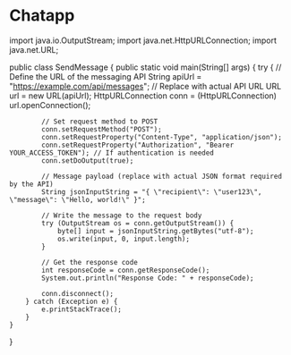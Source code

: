 # Chatapp
import java.io.OutputStream;
import java.net.HttpURLConnection;
import java.net.URL;

public class SendMessage {
    public static void main(String[] args) {
        try {
            // Define the URL of the messaging API
            String apiUrl = "https://example.com/api/messages"; // Replace with actual API URL
            URL url = new URL(apiUrl);
            HttpURLConnection conn = (HttpURLConnection) url.openConnection();

            // Set request method to POST
            conn.setRequestMethod("POST");
            conn.setRequestProperty("Content-Type", "application/json");
            conn.setRequestProperty("Authorization", "Bearer YOUR_ACCESS_TOKEN"); // If authentication is needed
            conn.setDoOutput(true);

            // Message payload (replace with actual JSON format required by the API)
            String jsonInputString = "{ \"recipient\": \"user123\", \"message\": \"Hello, world!\" }";

            // Write the message to the request body
            try (OutputStream os = conn.getOutputStream()) {
                byte[] input = jsonInputString.getBytes("utf-8");
                os.write(input, 0, input.length);
            }

            // Get the response code
            int responseCode = conn.getResponseCode();
            System.out.println("Response Code: " + responseCode);

            conn.disconnect();
        } catch (Exception e) {
            e.printStackTrace();
        }
    }
}
